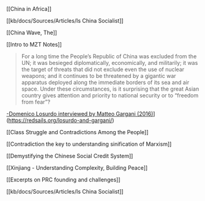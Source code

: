 
[[China in Africa]]

[[kb/docs/Sources/Articles/Is China Socialist]]

[[China Wave, The]]

[[Intro to MZT Notes]]

> For a long time the People’s Republic of China was excluded from the UN; it was besieged diplomatically, economically, and militarily; it was the target of threats that did not exclude even the use of nuclear weapons; and it continues to be threatened by a gigantic war apparatus deployed along the immediate borders of its sea and air space. Under these circumstances, is it surprising that the great Asian country gives attention and priority to national security or to “freedom from fear”?

[-Domenico Losurdo interviewed by Matteo Gargani (2016)](https://redsails.org/losurdo-and-gargani/)](https://redsails.org/losurdo-and-gargani/)

[[Class Struggle and Contradictions Among the People]]

[[Contradiction the key to understanding sinification of Marxism]]

[[Demystifying the Chinese Social Credit System]]

[[Xinjiang - Understanding Complexity, Building Peace]]

[[Excerpts on PRC founding and challenges]]

[[kb/docs/Sources/Articles/Is China Socialist]]

